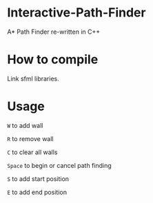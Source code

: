 # Interactive-Path-Finder
A* Path Finder re-written in C++

# How to compile
Link sfml libraries.

# Usage
`W` to add wall

`R` to remove wall

`C` to clear all walls

`Space` to begin or cancel path finding

`S` to add start position

`E` to add end position
